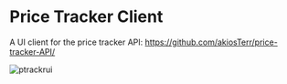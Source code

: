 # Price Tracker Client

A UI client for the price tracker API: https://github.com/akiosTerr/price-tracker-API/

![ptrackrui](https://i.imgur.com/I4uffXp.png)
